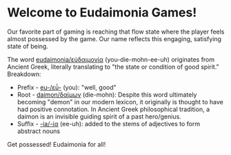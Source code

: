 # Welcome to Eudaimonia Games!

Our favorite part of gaming is reaching that flow state where the player feels almost possessed by the game. Our name reflects this engaging, satisfying state of being.

The word [eudaimonia/εὐδαιμονία](https://en.wikipedia.org/wiki/Eudaimonia) (you-die-mohn-ee-uh) originates from Ancient Greek, literally translating to "the state or condition of good spirit." Breakdown:
- Prefix - [eu-/εὖ-](https://en.wiktionary.org/wiki/eu-) (you): "well, good"
- Root - [daimon/δαίμων](https://en.wikipedia.org/wiki/Daimon) (die-mohn): Despite this word ultimately becoming "demon" in our modern lexicon, it originally is thought to have had positive connotation. In Ancient Greek philosophical tradition, a daimon is an invisible guiding spirit of a past hero/genius.
- Suffix - [-ia/-ία](https://en.wiktionary.org/wiki/-%CE%AF%CE%B1#Ancient_Greek) (ee-uh): added to the stems of adjectives to form abstract nouns

Get possessed! Eudaimonia for all!
